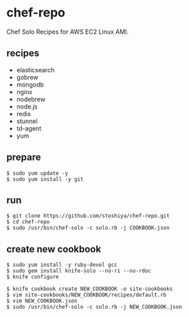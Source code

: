 # chef-repo

Chef Solo Recipes for AWS EC2 Linux AMI. 


## recipes

 - elasticsearch
 - gobrew
 - mongodb
 - nginx
 - nodebrew
 - node.js
 - redis
 - stunnel
 - td-agent
 - yum

## prepare

```
$ sudo yum update -y
$ sudo yum install -y git
```

## run

```
$ git clone https://github.com/stoshiya/chef-repo.git
$ cd chef-repo
$ sudo /usr/bin/chef-solo -c solo.rb -j COOKBOOK.json
```

## create new cookbook

```
$ sudo yum install -y ruby-devel gcc
$ sudo gem install knife-solo --no-ri --no-rdoc
$ knife configure

$ knife cookbook create NEW_COOKBOOK -o site-cookbooks
$ vim site-cookbooks/NEW_COOKBOOK/recipes/default.rb
$ vim NEW_COOKBOOK.json
$ sudo /usr/bin/chef-solo -c solo.rb -j NEW_COOKBOOK.json
```

